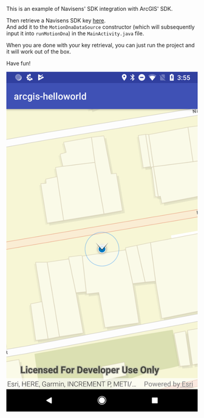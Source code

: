 
This is an example of Navisens' SDK integration with ArcGIS' SDK.

Then retrieve a Navisens SDK key [here](https://navisens.com/).  
And add it to the `MotionDnaDataSource` constructor (which will subsequently input it into `runMotionDna`)
in the `MainActivity.java` file.

When you are done with your key retrieval, you can just run the project and it will work out of the box.

Have fun!

![Scheme](arcgis_android_viz.png)
